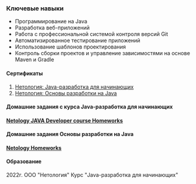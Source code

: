 ###  Ключевые навыки

- Программирование на Java
- Разработка веб-приложений
- Работа с профессиональной системой контроля версий Git
- Автоматизированное тестирование приложений
- Использование шаблонов проектирования
- Контроль сборки проектов и управление зависимостями на основе Maven и Gradle 



#### Сертификаты
1. [Нетология: Java-разработка для начинающих](https://github.com/Karafutoman/Karafutoman/blob/main/Netology_certificate.pdf)
2. [Нетология: Основы разработки на Java](https://github.com/Karafutoman/Karafutoman/blob/main/Netology_certificate_2.pdf)

#### Домашние задания с курса Java-разработка для начинающих
#### [Netology JAVA Developer course Homeworks](https://github.com/Karafutoman/Karafutoman/blob/main/Netology.md)

#### Домашние задания Основы разработки на Java
#### [Netology Homeworks](https://github.com/Karafutoman/Karafutoman/blob/main/Netology_2.md)

#### Образование
2022г. ООО "Нетология"
Курс "Java-разработка для начинающих"

